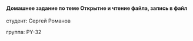 #### Домашнее задание по теме Открытие и чтение файла, запись в файл
студент: Сергей Романов

группа: PY-32